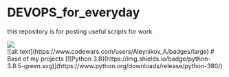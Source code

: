 # DEVOPS_for_everyday
this repository is for posting useful scripts for work
<div>
    <a href="https://github.com/tacitcoast/github-readme-stats"><img align="center" src="https://github-readme-stats.vercel.app/api?username=LF3551&show_icons=true&theme=radical"></a>
</div>
![alt text](https://www.codewars.com/users/Aleynikov_A/badges/large)
# Base of my projects
[![Python 3.8](https://img.shields.io/badge/python-3.8.5-green.svg)](https://www.python.org/downloads/release/python-380/) 
